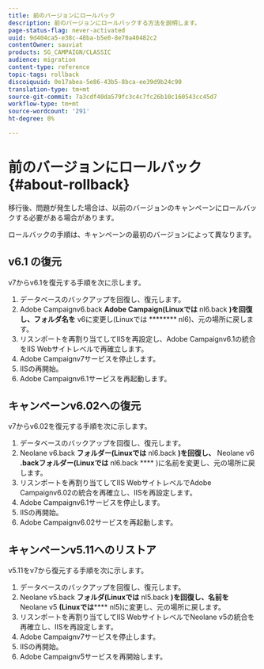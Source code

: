 ```yaml
---
title: 前のバージョンにロールバック
description: 前のバージョンにロールバックする方法を説明します。
page-status-flag: never-activated
uuid: 9d404ca5-e38c-48ba-b5e0-8e70a40482c2
contentOwner: sauviat
products: SG_CAMPAIGN/CLASSIC
audience: migration
content-type: reference
topic-tags: rollback
discoiquuid: 0e17abea-5e86-43b5-8bca-ee39d9b24c90
translation-type: tm+mt
source-git-commit: 7a3cdf40da579fc3c4c7fc26b10c160543cc45d7
workflow-type: tm+mt
source-wordcount: '291'
ht-degree: 0%

---
```



# 前のバージョンにロールバック{#about-rollback}

移行後、問題が発生した場合は、以前のバージョンのキャンペーンにロールバックする必要がある場合があります。

ロールバックの手順は、キャンペーンの最初のバージョンによって異なります。

## v6.1 の復元

v7からv6.1を復元する手順を次に示します。

1. データベースのバックアップを回復し、復元します。
1. Adobe Campaignv6.back **Adobe Campaign(Linuxでは** nl6.back **)を回復し、フォルダ名を** v6に変更し(Linuxでは ******** nl6)、元の場所に戻します。
1. リスンポートを再割り当てしてIISを再設定し、Adobe Campaignv6.1の統合をIIS Webサイトレベルで再確立します。
1. Adobe Campaignv7サービスを停止します。
1. IISの再開始。
1. Adobe Campaignv6.1サービスを再起動します。

## キャンペーンv6.02への復元

v7からv6.02を復元する手順を次に示します。

1. データベースのバックアップを回復し、復元します。
1. Neolane v6.back **フォルダー(Linuxでは** nl6.back **)を回復し、** Neolane v6 **.backフォルダー(Linuxでは** nl6.back **** )に名前を変更し、元の場所に戻します。
1. リスンポートを再割り当てしてIIS WebサイトレベルでAdobe Campaignv6.02の統合を再確立し、IISを再設定します。
1. Adobe Campaignv6.1サービスを停止します。
1. IISの再開始。
1. Adobe Campaignv6.02サービスを再起動します。

## キャンペーンv5.11へのリストア

v5.11をv7から復元する手順を次に示します。

1. データベースのバックアップを回復し、復元します。
1. Neolane v5.back **フォルダ(Linuxでは** nl5.back **)を回復し、名前を** Neolane v5 **(Linuxでは****** nl5)に変更し、元の場所に戻します。
1. リスンポートを再割り当てしてIIS WebサイトレベルでNeolane v5の統合を再確立し、IISを再設定します。
1. Adobe Campaignv7サービスを停止します。
1. IISの再開始。
1. Adobe Campaignv5サービスを再開始します。
